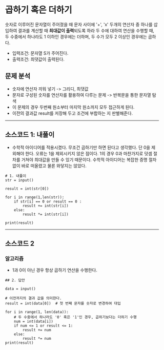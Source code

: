 # 곱하기 혹은 더하기

숫자로 이루어진 문자열이 주어졌을 때 문자 사이에 '+', 'x' 두개의 연산자 중 하나를 삽입하여 결과를 계산할 때 **최대값이 출력**되도록 하라
두 수에 대하여 연산을 수행할 때, 두 수중에서 하나라도 1 이하인 경우에는 더하며, 두 수가 모두 2 이상인 경우에는 곱하다. 

* 입력조건: 문자열 S가 주어진다.
* 출력조건: 최댓값이 출력된다.


## 문제 분석
* 숫자에 연산자 끼워 넣기 -> 그리디, 최댓값
* 문자로 구성된 숫자를 연산자를 활용하여 다루는 문제 -> 반복문을 통한 문자열 탐색 
* 이 문제의 경우 두번째 원소부터 마지막 원소까지 모두 접근하게 된다. 
* 이전의 결과값 result를 저장해 두고 조건에 부합하는 지 판별해준다.

---

## 소스코드 1: 내풀이

* 수학적 아이디어를 적용시켰다. 무조건 곱하기만 하면 된다고 생각했다. 단 0을 제외해야 한다. 오류는 1을 제외시키지 않은 점이다. 1의 경우 0과 마찬가지로 덧셈 절차를 거쳐야 최대값을 만들 수 있기 때문이다. 수학적 아이디어는 복잡한 증명 절차 없이 바로 떠올렸고 물론 와닿지는 않았다. 

~~~
# 1. 내풀이
str = input()

result = int(str[0])

for i in range(1,len(str)):
    if str[i] == 0 or result == 0 :
        result += int(str[i])
    else:
        result *= int(str[i])

print(result)
~~~

---

## 소스코드 2

### 알고리즘
* 1과 0이 아닌 경우 항상 곱하기 연산을 수행한다.

~~~
## 2. 답안

data = input()

# 이전까지의 결과 값을 의미한다. 
result = int(data[0])  # 첫 번째 문자를 숫자로 변경하여 대입

for i in range(1, len(data)):
    # 두 수중에서 하나라도 '0' 혹은 '1'인 경우, 곱하기보다는 더하기 수행
    num = int(data[i])
    if num <= 1 or result <= 1:
        result += num
    else:
        result *= num
print(result)
~~~
